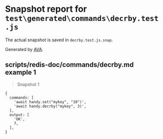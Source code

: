 # Snapshot report for `test\generated\commands\decrby.test.js`

The actual snapshot is saved in `decrby.test.js.snap`.

Generated by [AVA](https://ava.li).

## scripts/redis-doc/commands/decrby.md example 1

> Snapshot 1

    {
      commands: [
        'await handy.set("mykey", "10")',
        'await handy.decrby("mykey", 3)',
      ],
      output: [
        'OK',
        7,
      ],
    }
